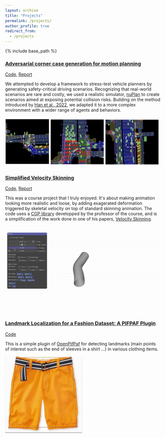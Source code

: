 ```yaml
---
layout: archive
title: "Projects"
permalink: /projects/
author_profile: true
redirect_from:
  - /projects
---
```


{% include base_path %}

### [Adversarial corner case generation for motion planning](https://github.com/pegah-kh/kinematic_adversary_agents/blob/main/report.pdf)
  
[Code](https://github.com/pegah-kh/kinematic_adversary_agents),
[Report](https://github.com/pegah-kh/kinematic_adversary_agents/blob/main/report.pdf)

We attempted to develop a framework to stress-test vehicle planners by generating safety-critical driving scenarios. Recognizing that real-world scenarios are rare and costly, we used a realistic simulator, [nuPlan](https://www.nuscenes.org/nuplan) to create scenarios aimed at exposing potential collision risks. Building on the method introduced by [Han et al., 2022](https://arxiv.org/abs/2204.13683), we adapted it to a more complex environment with a wider range of agents and behaviors.

![Codebook Image](../images/induced_collisions.png)




### [Simplified Velocity Skinning](https://github.com/pegah-kh/Simple-Velocity-Skinning)
  
[Code](https://github.com/pegah-kh/Simple-Velocity-Skinning),
[Report](https://github.com/pegah-kh/Simple-Velocity-Skinning/tree/master/report_and_demonstration)

This was a course project that I truly enjoyed. It's about making animation looking more realistic and loose, by adding exagerated deformation triggered by skeletal velocity on top of standard skinning animation.
The code uses a [CGP library](https://github.com/drohmer/CGP) developped by the professor of the course, and is a simplification of the work done in one of his papers, [Velocity Skinning](https://velocityskinning.com/).

![Alt Text](../images//ezgif.com-gif-maker.gif)


### [Landmark Localization for a Fashion Dataset: A PIFPAF Plugin](https://github.com/pegah-kh/pifpaf_deepfashion)
  
[Code](https://github.com/pegah-kh/pifpaf_deepfashion)

This is a simple plugin of [OpenPifPaf](https://openpifpaf.github.io/intro.html) for detecting landmarks (main points of interest such as the end of sleeves in a shirt ...) in various clothing items.


<img src="../images/clothing_landmark.gif" alt="Alt Text" width="250">

